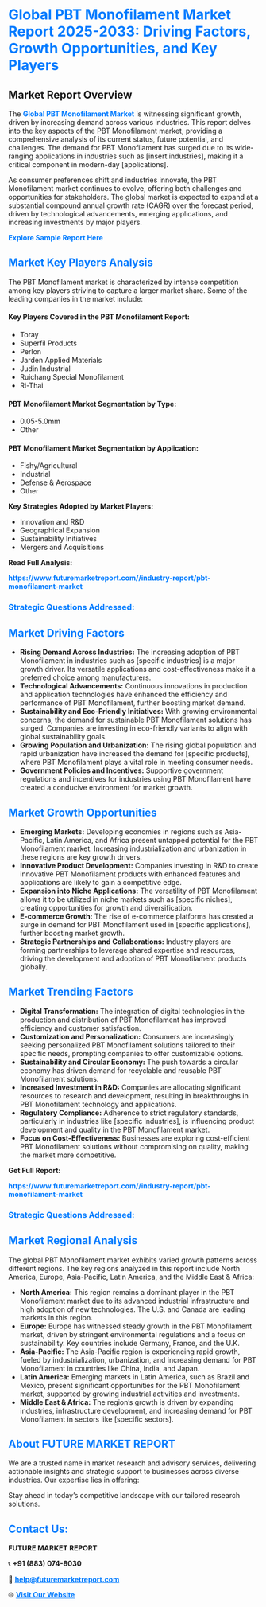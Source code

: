 <h1 style="color: #007BFF;">Global PBT Monofilament Market Report 2025-2033: Driving Factors, Growth Opportunities, and Key Players</h1>

<section id="overview">
<h2>Market Report Overview</h2>
<p>The <a href="https://www.futuremarketreport.com//industry-report/pbt-monofilament-market" style="color: #007BFF; text-decoration: none;"><strong>Global PBT Monofilament Market</strong></a> is witnessing significant growth, driven by increasing demand across various industries. This report delves into the key aspects of the PBT Monofilament market, providing a comprehensive analysis of its current status, future potential, and challenges. The demand for PBT Monofilament has surged due to its wide-ranging applications in industries such as [insert industries], making it a critical component in modern-day [applications].</p>
<p>As consumer preferences shift and industries innovate, the PBT Monofilament market continues to evolve, offering both challenges and opportunities for stakeholders. The global market is expected to expand at a substantial compound annual growth rate (CAGR) over the forecast period, driven by technological advancements, emerging applications, and increasing investments by major players.</p>
</section>

<section id="overview">
<p><a href="https://www.futuremarketreport.com//request-sample/reportId=49042" style="color: #007BFF; text-decoration: none;"><strong>Explore Sample Report Here</strong></a></p>
</section>

<section id="key-players">
<h2 style="color: #007BFF;">Market Key Players Analysis</h2>
<p>The PBT Monofilament market is characterized by intense competition among key players striving to capture a larger market share. Some of the leading companies in the market include:</p>
<h4>Key Players Covered in the PBT Monofilament Report:</h4>
<ul><li>Toray</li><li>Superfil Products</li><li>Perlon</li><li>Jarden Applied Materials</li><li>Judin Industrial</li><li>Ruichang Special Monofilament</li><li>Ri-Thai</li></ul>
<h4>PBT Monofilament Market Segmentation by Type:</h4>
<ul><li>0.05-5.0mm</li><li>Other</li></ul>

<h4>PBT Monofilament Market Segmentation by Application:</h4>
<ul><li>Fishy/Agricultural</li><li>Industrial</li><li>Defense &amp; Aerospace</li><li>Other</li></ul>
<p><strong>Key Strategies Adopted by Market Players:</strong></p>
<ul>
<li>Innovation and R&D</li>
<li>Geographical Expansion</li>
<li>Sustainability Initiatives</li>
<li>Mergers and Acquisitions</li>
</ul>
</section>

<section>
<p><strong>Read Full Analysis: </strong></p><a href="https://www.futuremarketreport.com//industry-report/pbt-monofilament-market" style="color: #007BFF; text-decoration: none;"><strong>https://www.futuremarketreport.com//industry-report/pbt-monofilament-market</strong></a>
<h3 style="color: #007BFF;">Strategic Questions Addressed:</h3>
</section>

<section id="driving-factors">
<h2 style="color: #007BFF;">Market Driving Factors</h2>
<ul>
<li><strong>Rising Demand Across Industries:</strong> The increasing adoption of PBT Monofilament in industries such as [specific industries] is a major growth driver. Its versatile applications and cost-effectiveness make it a preferred choice among manufacturers.</li>
<li><strong>Technological Advancements:</strong> Continuous innovations in production and application technologies have enhanced the efficiency and performance of PBT Monofilament, further boosting market demand.</li>
<li><strong>Sustainability and Eco-Friendly Initiatives:</strong> With growing environmental concerns, the demand for sustainable PBT Monofilament solutions has surged. Companies are investing in eco-friendly variants to align with global sustainability goals.</li>
<li><strong>Growing Population and Urbanization:</strong> The rising global population and rapid urbanization have increased the demand for [specific products], where PBT Monofilament plays a vital role in meeting consumer needs.</li>
<li><strong>Government Policies and Incentives:</strong> Supportive government regulations and incentives for industries using PBT Monofilament have created a conducive environment for market growth.</li>
</ul>
</section>

<section id="growth-opportunities">
<h2 style="color: #007BFF;">Market Growth Opportunities</h2>
<ul>
<li><strong>Emerging Markets:</strong> Developing economies in regions such as Asia-Pacific, Latin America, and Africa present untapped potential for the PBT Monofilament market. Increasing industrialization and urbanization in these regions are key growth drivers.</li>
<li><strong>Innovative Product Development:</strong> Companies investing in R&D to create innovative PBT Monofilament products with enhanced features and applications are likely to gain a competitive edge.</li>
<li><strong>Expansion into Niche Applications:</strong> The versatility of PBT Monofilament allows it to be utilized in niche markets such as [specific niches], creating opportunities for growth and diversification.</li>
<li><strong>E-commerce Growth:</strong> The rise of e-commerce platforms has created a surge in demand for PBT Monofilament used in [specific applications], further boosting market growth.</li>
<li><strong>Strategic Partnerships and Collaborations:</strong> Industry players are forming partnerships to leverage shared expertise and resources, driving the development and adoption of PBT Monofilament products globally.</li>
</ul>
</section>

<section id="trending-factors">
<h2 style="color: #007BFF;">Market Trending Factors</h2>
<ul>
<li><strong>Digital Transformation:</strong> The integration of digital technologies in the production and distribution of PBT Monofilament has improved efficiency and customer satisfaction.</li>
<li><strong>Customization and Personalization:</strong> Consumers are increasingly seeking personalized PBT Monofilament solutions tailored to their specific needs, prompting companies to offer customizable options.</li>
<li><strong>Sustainability and Circular Economy:</strong> The push towards a circular economy has driven demand for recyclable and reusable PBT Monofilament solutions.</li>
<li><strong>Increased Investment in R&D:</strong> Companies are allocating significant resources to research and development, resulting in breakthroughs in PBT Monofilament technology and applications.</li>
<li><strong>Regulatory Compliance:</strong> Adherence to strict regulatory standards, particularly in industries like [specific industries], is influencing product development and quality in the PBT Monofilament market.</li>
<li><strong>Focus on Cost-Effectiveness:</strong> Businesses are exploring cost-efficient PBT Monofilament solutions without compromising on quality, making the market more competitive.</li>
</ul>
</section>

<section>
<p><strong>Get Full Report: </strong></p><a href="https://www.futuremarketreport.com//industry-report/pbt-monofilament-market" style="color: #007BFF; text-decoration: none;"><strong>https://www.futuremarketreport.com//industry-report/pbt-monofilament-market</strong></a>
<h3 style="color: #007BFF;">Strategic Questions Addressed:</h3>
</section>


<section id="regional-analysis">
<h2 style="color: #007BFF;">Market Regional Analysis</h2>
<p>The global PBT Monofilament market exhibits varied growth patterns across different regions. The key regions analyzed in this report include North America, Europe, Asia-Pacific, Latin America, and the Middle East & Africa:</p>
<ul>
<li><strong>North America:</strong> This region remains a dominant player in the PBT Monofilament market due to its advanced industrial infrastructure and high adoption of new technologies. The U.S. and Canada are leading markets in this region.</li>
<li><strong>Europe:</strong> Europe has witnessed steady growth in the PBT Monofilament market, driven by stringent environmental regulations and a focus on sustainability. Key countries include Germany, France, and the U.K.</li>
<li><strong>Asia-Pacific:</strong> The Asia-Pacific region is experiencing rapid growth, fueled by industrialization, urbanization, and increasing demand for PBT Monofilament in countries like China, India, and Japan.</li>
<li><strong>Latin America:</strong> Emerging markets in Latin America, such as Brazil and Mexico, present significant opportunities for the PBT Monofilament market, supported by growing industrial activities and investments.</li>
<li><strong>Middle East & Africa:</strong> The region’s growth is driven by expanding industries, infrastructure development, and increasing demand for PBT Monofilament in sectors like [specific sectors].</li>
</ul>
</section>

<footer>
<h2 style="color: #007BFF;">About FUTURE MARKET REPORT</h2>
<p>We are a trusted name in market research and advisory services, delivering actionable insights and strategic support to businesses across diverse industries. Our expertise lies in offering:</p>

<p>Stay ahead in today’s competitive landscape with our tailored research solutions.</p>

<h2 style="color: #007BFF;">Contact Us:</h2>
<p><strong>FUTURE MARKET REPORT</strong></p>
<p>📞 <strong>+91 (883) 074-8030</strong></p>
<p>📧 <strong><a href="mailto:help@futuremarketreport.com" style="color: #007BFF;">help@futuremarketreport.com</a></strong></p>
<p>🌐 <strong><a href="https://www.futuremarketreport.com/" style="color: #007BFF;">Visit Our Website</a></strong></p>
</footer>